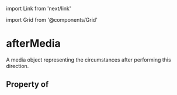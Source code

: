 import Link from 'next/link'
  
import Grid from '@components/Grid'

# afterMedia

A media object representing the circumstances after performing this direction.

## Property of



